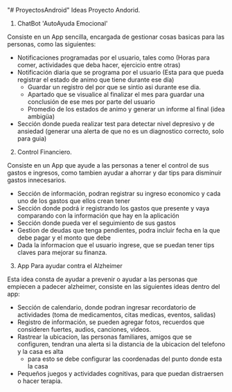 "# ProyectosAndroid" 
Ideas Proyecto Andorid.

1. ChatBot 'AutoAyuda Emocional'

Consiste en un App sencilla, encargada de gestionar cosas basicas para las personas, como las siguientes:
* Notificaciones programadas por el usuario, tales como (Horas para comer, actividades que deba hacer, ejercicio entre otras)
* Notificación diaria que se programa por el usuario (Esta para que pueda registrar el estado de animo que tiene durante ese día)
    * Guardar un registro del por que se sintio asi durante ese dia.
    * Apartado que se visualice al finalizar el mes para guardar una conclusión de ese mes por parte del usuario
    * Promedio de los estados de animo y generar un informe al final (idea ambigüa)
* Sección donde pueda realizar test para detectar nivel depresivo y de ansiedad (generar una alerta de que no es un diagnostico correcto, solo para guia)

2. Control Financiero.

Consiste en un App que ayude a las personas a tener el control de sus gastos e ingresos, como tambien ayudar a ahorrar y dar tips para disminuir gastos innecesarios.
* Sección de información, podran registrar su ingreso economico y cada uno de los gastos que ellos crean tener
* Sección donde podrá ir registrando los gastos que presente y vaya comparando con la información que hay en la aplicación
* Sección donde pueda ver el seguimiento de sus gastos
* Gestion de deudas que tenga pendientes, podra incluir fecha en la que debe pagar y el monto que debe
* Dada la informacion que el usuario ingrese, que se puedan tener tips claves para mejorar su finanza.

3. App Para ayudar contra el Alzheimer

Esta idea consta de ayudar a prevenir o ayudar a las personas que empiecen a padecer alzheimer, consiste en las siguientes ideas dentro del app:
* Sección de calendario, donde podran ingresar recordatorio de actividades (toma de medicamentos, citas medicas, eventos, salidas)
* Registro de información, se pueden agregar fotos, recuerdos que consideren fuertes, audios, canciones, videos.
* Rastrear la ubicacion, las personas familiares, amigos que se configuren, tendran una alerta si la distancia de la ubicacion del telefono y la casa es alta
    * para esto se debe configurar las coordenadas del punto donde esta la casa
* Pequeños juegos y actividades cognitivas, para que puedan distraersen o hacer terapia.
